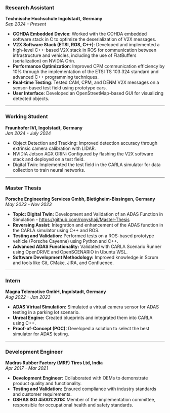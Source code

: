 ### **Research Assistant**  
**Technische Hochschule Ingolstadt, Germany**  
_Sep 2024 - Present_

- **COHDA Embedded Device**: Worked with the COHDA embedded software stack in C to optimize the deserialization of V2X messages.
- **V2X Software Stack (ETSI, ROS, C++)**: Developed and implemented a high-level C++-based V2X stack in ROS for communication between infrastructure and vehicles, including the use of FlatBuffers (serialization) on NVIDIA Orin.
- **Performance Optimization**: Improved CPM communication efficiency by 10% through the implementation of the ETSI TS 103 324 standard and advanced C++ programming techniques.
- **Real-time Testing**: Tested CAM, CPM, and DENM V2X messages on a sensor-based test field using prototype cars.
- **User Interface**: Developed an OpenStreetMap-based GUI for visualizing detected objects.

---

### **Working Student**  
**Fraunhofer IVI, Ingolstadt, Germany**  
_Jan 2024 - July 2024_

- Object Detection and Tracking: Improved detection accuracy through extrinsic camera calibration with LIDAR.
- NVIDIA Jetson AGX ORIN: Configured by flashing the V2X software stack and deployed on a test field.
- Digital Twin: Implemented the test field in the CARLA simulator for data collection to train neural networks.

---

### **Master Thesis**  
**Porsche Engineering Services Gmbh, Bietigheim-Bissingen, Germany**  
_May 2023 - Nov 2023_

- **Topic: Digital Twin:** Development and Validation of an ADAS Function in Simulation - https://github.com/ronyshaji/Master-Thesis
- **Reversing Assist:** Integration and enhancement of the ADAS function in the CARLA simulator using C++ and ROS.
- **Testing and Validation:** Performed tests on a ROS-based prototype vehicle (Porsche Cayenne) using Python and C++.
- **Advanced ADAS Functionality:** Validated with CARLA Scenario Runner using OpenDRIVE and OpenSCENARIO in Ubuntu WSL.
- **Software Development Methodology:** Improved knowledge in Scrum and tools like Git, CMake, JIRA, and Confluence.

---

### **Intern**  
**Magna Telemotive GmbH, Ingolstadt, Germany**  
_Aug 2022 - Jan 2023_

- **ADAS Virtual Simulation:** Simulated a virtual camera sensor for ADAS testing in a parking lot scenario.
- **Unreal Engine:** Created blueprints and integrated them into CARLA using C++.
- **Proof-of-Concept (POC):** Developed a solution to select the best simulator for ADAS testing.

---

### **Development Engineer**  
**Madras Rubber Factory (MRF) Tires Ltd, India**  
_Apr 2017 - Mar 2021_

- **Development Engineer:** Collaborated with OEMs to demonstrate product quality and functionality.
- **Testing and Validation:** Ensured compliance with industry standards and customer requirements.
- **OSHAS ISO 45001:2018:** Member of the implementation committee, responsible for occupational health and safety standards.